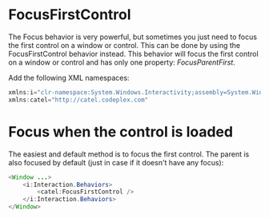 # FocusFirstControl

The Focus behavior is very powerful, but sometimes you just need to focus the first control on a window or control. This can be done by using the FocusFirstControl behavior instead. This behavior will focus the first control on a window or control and has only one property: *FocusParentFirst*.

Add the following XML namespaces:

``` {.java data-syntaxhighlighter-params="brush: java; gutter: false; theme: Confluence" data-theme="Confluence" style="brush: java; gutter: false; theme: Confluence"}
xmlns:i="clr-namespace:System.Windows.Interactivity;assembly=System.Windows.Interactivity"
xmlns:catel="http://catel.codeplex.com"
```

# Focus when the control is loaded

The easiest and default method is to focus the first control. The parent is also focused by default (just in case if it doesn't have any focus):

``` {.java data-syntaxhighlighter-params="brush: java; gutter: false; theme: Confluence" data-theme="Confluence" style="brush: java; gutter: false; theme: Confluence"}
<Window ...>
    <i:Interaction.Behaviors>
        <catel:FocusFirstControl />
    </i:Interaction.Behaviors>
</Window>
```
